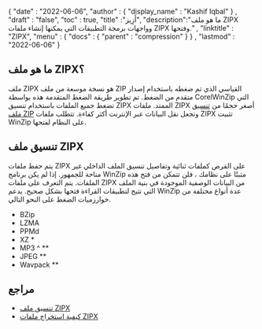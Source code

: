 {
  "date" : "2022-06-06",
  "author" : {
    "display_name" : "Kashif Iqbal"
} ,
  "draft" : "false",
  "toc" : true,
  "title" :"أَزِيز",
  "description":"ما هو ملف ZIPX وواجهات برمجة التطبيقات التي يمكنها إنشاء ملفات ZIPX وفتحها." ,
  "linktitle" : "ZIPX",
  "menu" : {
    "docs" : {
      "parent" : "compression"
}
} ,
  "lastmod" : "2022-06-06"
}

## ما هو ملف ZIPX؟

ملف ZIPX هو نسخة موسعة من ملف ZIP القياسي الذي تم ضغطه باستخدام إصدار متقدم من الضغط. تم تطوير طريقة الضغط المتقدمة هذه بواسطة CorelWinZip التي تضغط جميع الملفات باستخدام تنسيق ZIPX الممتد. ملفات ZIPX أصغر حجمًا من [تنسيق ملف ZIP](/ar/compression/zip/) وتجعل نقل البيانات عبر الإنترنت أكثر كفاءة. تتطلب ملفات ZIPX تثبيت WinZip على النظام لفتحها.

## تنسيق ملف ZIPX

يتم حفظ ملفات ZIPX على القرص كملفات ثنائية وتفاصيل تنسيق الملف الداخلي غير متاحة للجمهور. إذا لم يكن برنامج WinZip مثبتًا على نظامك ، فلن تتمكن من فتح هذه الملفات. يتم التعرف على ملفات ZIPX من البيانات الوصفية الموجودة في بنية الملف التي تتيح لتطبيقات القراءة فتحها بشكل صحيح. يدعم WinZip عدة أنواع مختلفة من خوارزميات الضغط على النحو التالي.

* BZip
* LZMA
* PPMd
* XZ *
* MP3 ^ **
* JPEG **
* Wavpack **

## مراجع

* [تنسيق ملف ZIPX](https://kb.corel.com/en/125951)
* [كيفية استخراج ملفات ZIPX](https://answers.microsoft.com/en-us/windows/forum/all/i-want-to-extract-zipx-files/32827ca4-ceec-4faf-93d9-d9ecffb1fb41 )

